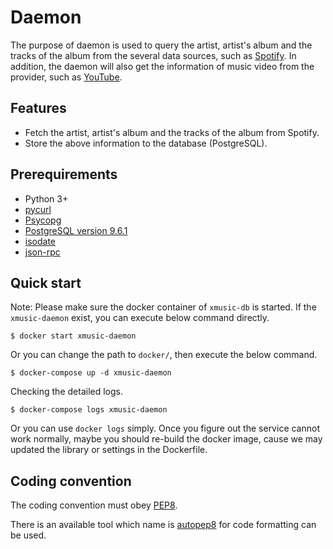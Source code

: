# Daemon

The purpose of daemon is used to query the artist, artist's album and the tracks of the album from the several data sources, such as [Spotify](https://www.spotify.com/). In addition, the daemon will also get the information of music video from the provider, such as [YouTube](http://www.youtube.com).

## Features

* Fetch the artist, artist's album and the tracks of the album from Spotify.
* Store the above information to the database (PostgreSQL).

## Prerequirements

* Python 3+
* [pycurl](http://pycurl.io/)
* [Psycopg](http://initd.org/psycopg/)
* [PostgreSQL version 9.6.1](https://www.postgresql.org/download/)
* [isodate](https://pypi.python.org/pypi/isodate)
* [json-rpc](https://github.com/pavlov99/json-rpc)

## Quick start

Note: Please make sure the docker container of `xmusic-db` is started. If the `xmusic-daemon` exist, you can execute below command directly.

```
$ docker start xmusic-daemon
```

Or you can change the path to `docker/`, then execute the below command.

```
$ docker-compose up -d xmusic-daemon
```
Checking the detailed logs.

```
$ docker-compose logs xmusic-daemon
```

Or you can use `docker logs` simply.
Once you figure out the service cannot work normally, maybe you should re-build the docker image, cause we may updated the library or settings in the Dockerfile.

## Coding convention
The coding convention must obey [PEP8](https://www.python.org/dev/peps/pep-0008/).

There is an available tool which name is [autopep8](https://github.com/hhatto/autopep8) for code formatting can be used.

